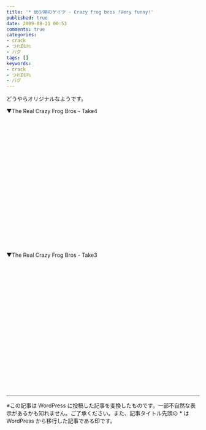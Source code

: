 ```yaml
---
title: '* 幼少期のゲイツ - Crazy frog bros !Very funny!'
published: true
date: 2009-08-21 00:53
comments: true
categories:
- crack
- つれDUれ
- バグ
tags: []
keywords:
- crack
- つれDUれ
- バグ
---
```

どうやらオリジナルなようです。

▼The Real Crazy Frog Bros - Take4
<object width="425" height="344"><param name="movie" value="http://www.youtube.com/v/SPIqNj2a8IU&hl=ja&fs=1&"></param><param name="allowFullScreen" value="true"></param><param name="allowscriptaccess" value="always"></param><embed src="http://www.youtube.com/v/SPIqNj2a8IU&hl=ja&fs=1&" type="application/x-shockwave-flash" allowscriptaccess="always" allowfullscreen="true" width="425" height="344"></embed></object>

▼The Real Crazy Frog Bros - Take3
<object width="425" height="344"><param name="movie" value="http://www.youtube.com/v/kGGoeDrjL5g&hl=ja&fs=1&"></param><param name="allowFullScreen" value="true"></param><param name="allowscriptaccess" value="always"></param><embed src="http://www.youtube.com/v/kGGoeDrjL5g&hl=ja&fs=1&" type="application/x-shockwave-flash" allowscriptaccess="always" allowfullscreen="true" width="425" height="344"></embed></object>

---
※この記事は WordPress に投稿した記事を変換したものです。一部不自然な表示があるかも知れません。ご了承ください。また、記事タイトル先頭の * は WordPress から移行した記事である印です。
